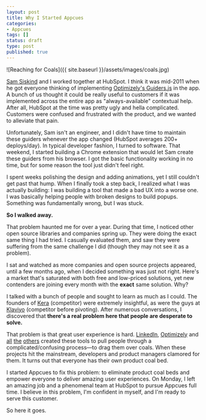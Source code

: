 ```yaml
---
layout: post
title: Why I Started Appcues
categories:
- Appcues
tags: []
status: draft
type: post
published: true
---
```

![Reaching for Coals]({{ site.baseurl }}/assets/images/coals.jpg)

[Sam Siskind](http://samueledwardsiskind.com) and I worked together at HubSpot. I think it was mid-2011 when he got everyone thinking of implementing [Optimizely's Guiders.js](https://github.com/jeff-optimizely/Guiders-JS/commit/3633459a9e9e093c0c77570ddc02aa3dfd5d23dd) in the app. A bunch of us thought it could be really useful to customers if it was implemented across the entire app as "always-available" contextual help. After all, HubSpot at the time was pretty ugly and hella complicated. Customers were confused and frustrated with the product, and we wanted to alleviate that pain.

Unfortunately, Sam isn't an engineer, and I didn't have time to maintain these guiders whenever the app changed (HubSpot averages 200+ deploys/day). In typical developer fashion, I turned to software. That weekend, I started building a Chrome extension that would let Sam create these guiders from his browser. I got the basic functionality working in no time, but for some reason the tool just didn't feel right.

I spent weeks polishing the design and adding animations, yet I still couldn't get past that hump. When I finally took a step back, I realized what I was actually building: I was building a tool that made a bad UX into a worse one. I was basically helping people with broken designs to build popups. Something was fundamentally wrong, but I was stuck.

**So I walked away.**

That problem haunted me for over a year. During that time, I noticed other open source libraries and companies spring up. They were doing the exact same thing I had tried. I casually evaluated them, and saw they were suffering from the same challenge I did (though they may not see it as a problem).

I sat and watched as more companies and open source projects appeared, until a few months ago, when I decided something was just not right. Here's a market that's saturated with both free and low-priced solutions, yet new contenders are joining every month with the **exact** same solution. Why?

I talked with a bunch of people and sought to learn as much as I could. The founders of [Kera](http://blog.kera.io/) (competitor) were extremely insightful, as were the guys at [Klaviyo](http://www.klaviyo.com/) (competitor before pivoting). After numerous conversations, I discovered that **there's a real problem here that people are desperate to solve.**

That problem is that great user experience is hard. [LinkedIn](https://github.com/linkedin/hopscotch), [Optimizely](https://github.com/jeff-optimizely/Guiders-JS) and [all](https://github.com/sorich87/bootstrap-tour) [the](http://ryanfunduk.com/jquery-tourbus/) [others](https://github.com/heelhook/chardin.js) created these tools to pull people through a complicated/confusing process&mdash;to drag them over coals. When these projects hit the mainstream, developers and product managers clamored for them. It turns out that everyone has their own product coal bed.

I started Appcues to fix this problem: to eliminate product coal beds and empower everyone to deliver amazing user experiences. On Monday, I left an amazing job and a phenomenal team at HubSpot to pursue Appcues full time. I believe in this problem, I'm confident in myself, and I'm ready to serve this customer.

So here it goes.

